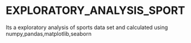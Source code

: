 # EXPLORATORY_ANALYSIS_SPORT
Its a exploratory analysis of sports data set and calculated using numpy,pandas,matplotlib,seaborn
